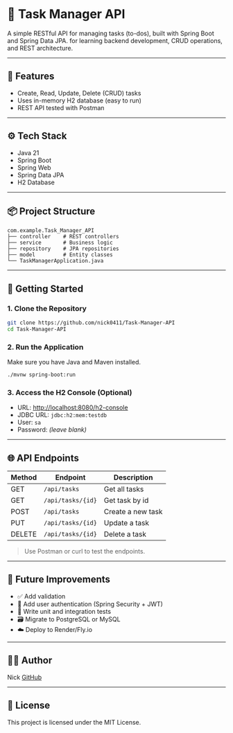# 📝 Task Manager API

A simple RESTful API for managing tasks (to-dos), built with Spring Boot and Spring Data JPA. for learning backend development, CRUD operations, and REST architecture.

---

## 🚀 Features

* Create, Read, Update, Delete (CRUD) tasks
* Uses in-memory H2 database (easy to run)
* REST API tested with Postman

---

## ⚙️ Tech Stack

* Java 21
* Spring Boot
* Spring Web
* Spring Data JPA
* H2 Database

---

## 📦 Project Structure

```
com.example.Task_Manager_API
├── controller    # REST controllers
├── service       # Business logic
├── repository    # JPA repositories
├── model         # Entity classes
└── TaskManagerApplication.java
```

---

## 🔧 Getting Started

### 1. Clone the Repository

```bash
git clone https://github.com/nick0411/Task-Manager-API
cd Task-Manager-API
```

### 2. Run the Application

Make sure you have Java and Maven installed.

```bash
./mvnw spring-boot:run
```

### 3. Access the H2 Console (Optional)

* URL: [http://localhost:8080/h2-console](http://localhost:8080/h2-console)
* JDBC URL: `jdbc:h2:mem:testdb`
* User: `sa`
* Password: *(leave blank)*

---

## 🌐 API Endpoints

| Method | Endpoint          | Description       |
| ------ |-------------------|-------------------|
| GET    | `/api/tasks`      | Get all tasks     |
| GET    | `/api/tasks/{id}` | Get task by id    |
| POST   | `/api/tasks`      | Create a new task |
| PUT    | `/api/tasks/{id}` | Update a task     |
| DELETE | `/api/tasks/{id}` | Delete a task     |

> Use Postman or curl to test the endpoints.

---

## 🧪 Future Improvements

* ✅ Add validation
* 🔐 Add user authentication (Spring Security + JWT)
* 🧪 Write unit and integration tests
* 🗃️ Migrate to PostgreSQL or MySQL
* ☁️ Deploy to Render/Fly.io

---

## 🧑‍💻 Author

Nick
[GitHub](https://github.com/nick0411)

---

## 📄 License

This project is licensed under the MIT License.

